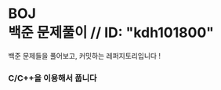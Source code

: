 BOJ  
백준 문제풀이 // ID:  "kdh101800"  
=========================================================  
  
백준 문제들을 풀어보고, 커밋하는 레퍼지토리입니다 !  
  
  
### C/C++을 이용해서 풉니다
